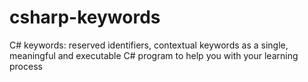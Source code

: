 # csharp-keywords
C# keywords: reserved identifiers, contextual keywords as a single, meaningful and executable C# program to help you with your learning process
